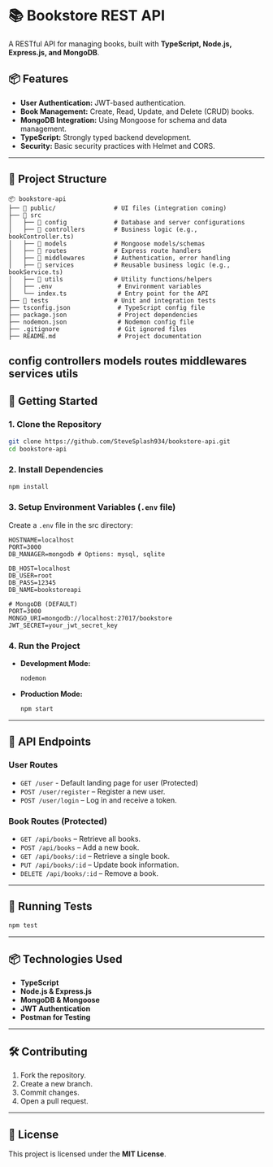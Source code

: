 # 📚 Bookstore REST API

A RESTful API for managing books, built with **TypeScript, Node.js, Express.js, and MongoDB**.

## 📦 Features

- **User Authentication:** JWT-based authentication.
- **Book Management:** Create, Read, Update, and Delete (CRUD) books.
- **MongoDB Integration:** Using Mongoose for schema and data management.
- **TypeScript:** Strongly typed backend development.
- **Security:** Basic security practices with Helmet and CORS.

---

## 📁 Project Structure

```plaintext
📦 bookstore-api
├── 📂 public/                # UI files (integration coming)
├── 📂 src
│   ├── 📂 config             # Database and server configurations
│   ├── 📂 controllers        # Business logic (e.g., bookController.ts)
│   ├── 📂 models             # Mongoose models/schemas
│   ├── 📂 routes             # Express route handlers
│   ├── 📂 middlewares        # Authentication, error handling
│   ├── 📂 services           # Reusable business logic (e.g., bookService.ts)
│   ├── 📂 utils              # Utility functions/helpers
│   ├── .env                  # Environment variables
│   └── index.ts              # Entry point for the API
├── 📂 tests                  # Unit and integration tests
├── tsconfig.json             # TypeScript config file
├── package.json              # Project dependencies
├── nodemon.json              # Nodemon config file
├── .gitignore                # Git ignored files
├── README.md                 # Project documentation
```

## config controllers models routes middlewares services utils

## 🚀 **Getting Started**

### **1. Clone the Repository**

```bash
git clone https://github.com/SteveSplash934/bookstore-api.git
cd bookstore-api
```

### **2. Install Dependencies**

```bash
npm install
```

### **3. Setup Environment Variables (`.env` file)**

Create a `.env` file in the src directory:

```plaintext
HOSTNAME=localhost
PORT=3000
DB_MANAGER=mongodb # Options: mysql, sqlite

DB_HOST=localhost
DB_USER=root
DB_PASS=12345
DB_NAME=bookstoreapi

# MongoDB (DEFAULT)
PORT=3000
MONGO_URI=mongodb://localhost:27017/bookstore
JWT_SECRET=your_jwt_secret_key
```

### **4. Run the Project**

- **Development Mode:**
  ```bash
  nodemon
  ```
- **Production Mode:**
  ```bash
  npm start
  ```

---

## 📡 **API Endpoints**

### **User Routes**

- `GET /user` - Default landing page for user (Protected)
- `POST /user/register` – Register a new user.
- `POST /user/login` – Log in and receive a token.

### **Book Routes (Protected)**

- `GET /api/books` – Retrieve all books.
- `POST /api/books` – Add a new book.
- `GET /api/books/:id` – Retrieve a single book.
- `PUT /api/books/:id` – Update book information.
- `DELETE /api/books/:id` – Remove a book.

---

## 🧪 **Running Tests**

```bash
npm test
```

---

## 📦 **Technologies Used**

- **TypeScript**
- **Node.js & Express.js**
- **MongoDB & Mongoose**
- **JWT Authentication**
- **Postman for Testing**

---

## 🛠️ **Contributing**

1. Fork the repository.
2. Create a new branch.
3. Commit changes.
4. Open a pull request.

---

## 📄 **License**

This project is licensed under the **MIT License**.
